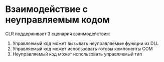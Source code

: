# Взаимодействие с неуправляемым кодом

CLR поддерживает 3 сценария взаимодействия: 

1. Управляемый код может вызывать неуправляемые функции из DLL
2. Управляемый код может использовать готовы компоненты COM
3. Неуправляемый код может использовать управляемый тип



